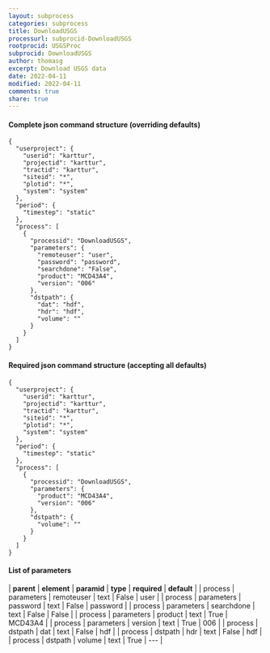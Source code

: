 ```yaml
---
layout: subprocess
categories: subprocess
title: DownloadUSGS
processurl: subprocid-DownloadUSGS
rootprocid: USGSProc
subprocid: DownloadUSGS
author: thomasg
excerpt: Download USGS data
date: 2022-04-11
modified: 2022-04-11
comments: true
share: true
---
```


#### Complete json command structure (overriding defaults)
```
{
  "userproject": {
    "userid": "karttur",
    "projectid": "karttur",
    "tractid": "karttur",
    "siteid": "*",
    "plotid": "*",
    "system": "system"
  },
  "period": {
    "timestep": "static"
  },
  "process": [
    {
      "processid": "DownloadUSGS",
      "parameters": {
        "remoteuser": "user",
        "password": "password",
        "searchdone": "False",
        "product": "MCD43A4",
        "version": "006"
      },
      "dstpath": {
        "dat": "hdf",
        "hdr": "hdf",
        "volume": ""
      }
    }
  ]
}
```
#### Required json command structure (accepting all defaults)
```
{
  "userproject": {
    "userid": "karttur",
    "projectid": "karttur",
    "tractid": "karttur",
    "siteid": "*",
    "plotid": "*",
    "system": "system"
  },
  "period": {
    "timestep": "static"
  },
  "process": [
    {
      "processid": "DownloadUSGS",
      "parameters": {
        "product": "MCD43A4",
        "version": "006"
      },
      "dstpath": {
        "volume": ""
      }
    }
  ]
}
```
#### List of parameters

| **parent** | **element** | **paramid** | **type** | **required** | **default** |
| process | parameters | remoteuser | text | False | user |
| process | parameters | password | text | False | password |
| process | parameters | searchdone | text | False | False |
| process | parameters | product | text | True | MCD43A4 |
| process | parameters | version | text | True | 006 |
| process | dstpath | dat | text | False | hdf |
| process | dstpath | hdr | text | False | hdf |
| process | dstpath | volume | text | True | --- |
